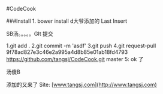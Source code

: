 #CodeCook

###Install
	1. bower install
 d大爷添加的
Last Insert

SB汤。。。。。GIt  提交



1.git add .
2.git commit -m 'asdf'
3.git push
4.git request-pull 9f78ad827e3c46e2a995a4d8b85e01ab18fd4793 https://github.com/tangsj/CodeCook.git master
5: ok 了 

汤傻B

添加的又来了
Site: [www.tangsj.com](http://www.tangsj.com)
